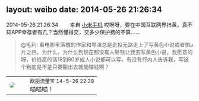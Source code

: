 layout: weibo
date: 2014-05-26 21:26:34
---
<meta name="referrer" content="no-referrer" />

2014-05-26 21:26:34  &nbsp;&nbsp;&nbsp;&nbsp;&nbsp;&nbsp; 来自 <a href="http://app.weibo.com/t/feed/22zMnn" rel="nofollow">小米手机</a>
哎呀呀，要在中国互联网界扫黄，真不知APP幸存者有几？当然懂得交，交多少保护费的不算……
>  @毛利: 看电影里落魄的作家和导演总是走投无路走上了写黄色小说或者拍a片之路，为什么，为什么到现在都没有人砸钱让我去写黄色小说，我愿意的呀，价钱高的话18到80岁成人小说都可以写，有没有行内人告诉我，写这个到底是不是只要豁出去就能赚钱啊？ ​​​

<table style="width: 100%;">
  <tr>
    <td style="width: 40px;"><img style="border-radius:50%" src="https://tva3.sinaimg.cn/crop.0.0.600.600.50/005CQJFpjw8er47czxub6j30go0go3zd.jpg?KID=imgbed,tva&Expires=1624465116&ssig=YSQGIiJ0om"></td>
    <td colspan="2"><small>欧朋流量宝 14-5-26 22:29</small><br/>喵喵喵！</td>
  </tr>
</table>
